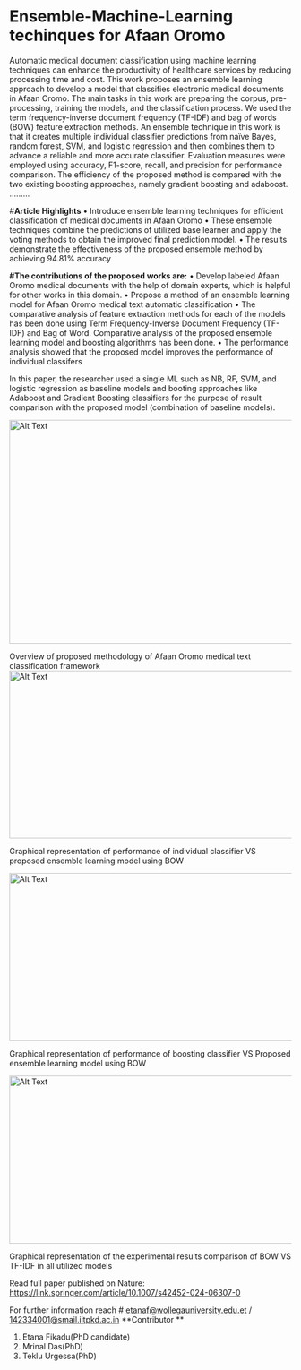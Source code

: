 # Ensemble-Machine-Learning techinques for Afaan Oromo
Automatic medical document classification using machine learning techniques can enhance the productivity of healthcare services by reducing processing time and cost. This work proposes an ensemble learning approach to develop a 
model that classifies electronic medical documents in Afaan Oromo. The main tasks in this work are preparing the corpus, pre-processing, training the models, and the classification process. We used the term frequency-inverse document 
frequency (TF-IDF) and bag of words (BOW) feature extraction methods. An ensemble technique in this work is that it 
creates multiple individual classifier predictions from naïve Bayes, random forest, SVM, and logistic regression and then 
combines them to advance a reliable and more accurate classifier. Evaluation measures were employed using accuracy, 
F1-score, recall, and precision for performance comparison. The efficiency of the proposed method is compared with 
the two existing boosting approaches, namely gradient boosting and adaboost.
.........

#**Article Highlights**
• Introduce ensemble learning techniques for efficient classification of medical documents in Afaan Oromo
• These ensemble techniques combine the predictions of utilized base learner and apply the voting methods to 
obtain the improved final prediction model.
• The results demonstrate the effectiveness of the proposed ensemble method by achieving 94.81% accuracy

**#The contributions of the proposed works are:**
• Develop labeled Afaan Oromo medical documents with the help of domain experts, which is helpful for other 
works in this domain.
• Propose a method of an ensemble learning model for Afaan Oromo medical text automatic classification
• The comparative analysis of feature extraction methods for each of the models has been done using Term Frequency-Inverse Document Frequency (TF-IDF) and Bag of Word.
Comparative analysis of the proposed ensemble learning model and boosting algorithms has been done.
• The performance analysis showed that the proposed model improves the performance of individual classifers

In this paper, the researcher used a single ML such as NB, RF, SVM, and logistic regression as baseline models and booting approaches like Adaboost and Gradient Boosting classifiers for the purpose of result comparison with the proposed model (combination of baseline models).

 <img src="https://github.com/user-attachments/assets/59be7536-4d98-4f1c-9886-68f4bd5fb63a" alt="Alt Text" width="800" height="400">

Overview of proposed methodology of Afaan Oromo medical text classification framework
 <img src="https://github.com/user-attachments/assets/53b6f870-f102-4bd7-bea3-f3110f33007d" alt="Alt Text" width="600" height="300">
 
Graphical representation of performance of individual classifier VS proposed ensemble learning model using BOW

 <img src="https://github.com/user-attachments/assets/048aa1ae-8db6-499a-bd62-c7026f4b25ac" alt="Alt Text" width="600" height="300">

Graphical representation of performance of boosting classifier VS Proposed ensemble learning model using BOW

 <img src="https://github.com/user-attachments/assets/8fc14f31-f28b-4345-bf47-392170617021" alt="Alt Text" width="600" height="300">
  
Graphical representation of the experimental results comparison of BOW VS TF-IDF in all utilized models

Read full paper published on Nature: https://link.springer.com/article/10.1007/s42452-024-06307-0

For further information reach # etanaf@wollegauniversity.edu.et / 142334001@smail.iitpkd.ac.in
**Contributor **
1. Etana Fikadu(PhD candidate)
2. Mrinal Das(PhD)
3. Teklu Urgessa(PhD)
   


